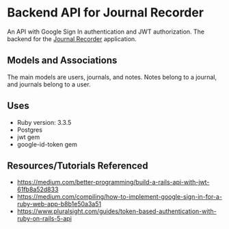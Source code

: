 # Backend API for Journal Recorder

An API with Google Sign In authentication and JWT authorization. The backend for the [Journal Recorder](https://github.com/ritabc/journal-app-frontend) application.

## Models and Associations

The main models are users, journals, and notes. Notes belong to a journal, and journals belong to a user.

## Uses

- Ruby version: 3.3.5
- Postgres
- jwt gem
- google-id-token gem

## Resources/Tutorials Referenced

- https://medium.com/better-programming/build-a-rails-api-with-jwt-61fb8a52d833
- https://medium.com/compiling/how-to-implement-google-sign-in-for-a-ruby-web-app-b8b1e50a3a51
- https://www.pluralsight.com/guides/token-based-authentication-with-ruby-on-rails-5-api
